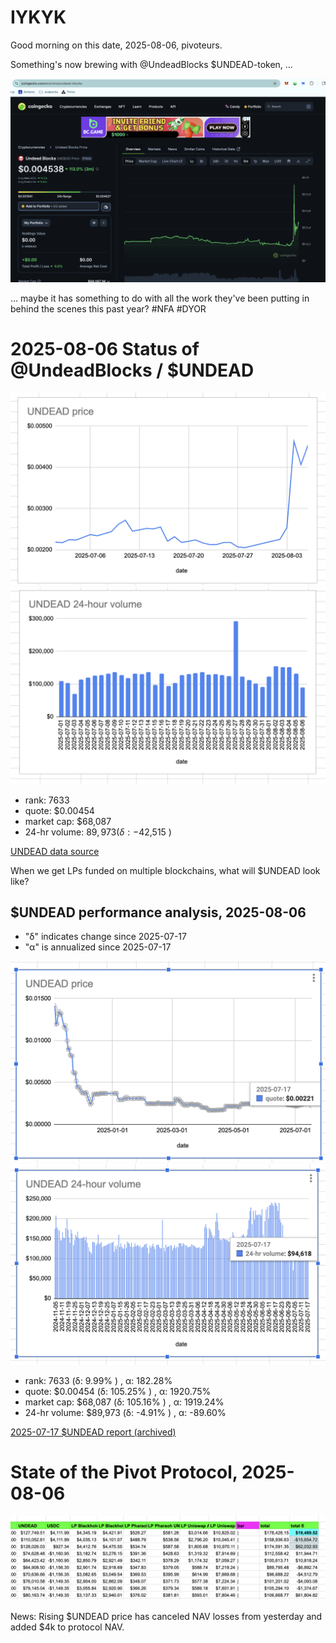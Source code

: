 # IYKYK

Good morning on this date, 2025-08-06, pivoteurs.

Something's now brewing with @UndeadBlocks $UNDEAD-token, ...

![$UNDEAD price-jump](imgs/01-fanclub.png)

... maybe it has something to do with all the work they've been putting in behind the scenes this past year? #NFA #DYOR 


# 2025-08-06 Status of @UndeadBlocks / $UNDEAD 

![$UNDEAD rank](imgs/02a-rank.png) 
![$UNDEAD quote](imgs/02b-quote.png) 
![$UNDEAD market captalization](imgs/02c-cap.png) 
![$UNDEAD 24-hour volume](imgs/02d-vol.png) 

* rank: 7633 
* quote: $0.00454 
* market cap: $68,087 
* 24-hr volume: $89,973 (δ: -$42,515 ) 


[UNDEAD data source](https://www.coingecko.com/en/coins/undead-blocks) 



When we get LPs funded on multiple blockchains, what will $UNDEAD look like? 

## $UNDEAD performance analysis, 2025-08-06 

* "δ" indicates change since 2025-07-17 
* "α" is annualized since 2025-07-17 

![$UNDEAD rank](/blog/snapshot/imgs/01a-rank.png) 
![$UNDEAD quote](/blog/snapshot/imgs/01b-quote.png) 
![$UNDEAD market captalization](/blog/snapshot/imgs/01c-cap.png) 
![$UNDEAD 24-hour volume](/blog/snapshot/imgs/01d-vol.png) 

* rank: 7633 (δ: 9.99% ) , α: 182.28% 
* quote: $0.00454 (δ: 105.25% ) , α: 1920.75% 
* market cap: $68,087 (δ: 105.16% ) , α: 1919.24% 
* 24-hr volume: $89,973 (δ: -4.91% ) , α: -89.60% 

[2025-07-17 $UNDEAD report (archived)](https://github.com/pivoteur/biz/tree/main/blog/snapshot) 

# State of the Pivot Protocol, 2025-08-06 

![State of the Pivot Protocol, 2025-08-06](imgs/03-state.png) 

News: Rising $UNDEAD price has canceled NAV losses from yesterday and added $4k to protocol NAV. 
